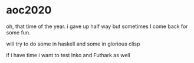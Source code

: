 # aoc2020
oh, that time of the year. i gave up half way but sometimes I come back for some fun.

will try to do some in haskell and some in glorious clisp

if i have time i want to test Inko and Futhark as well
